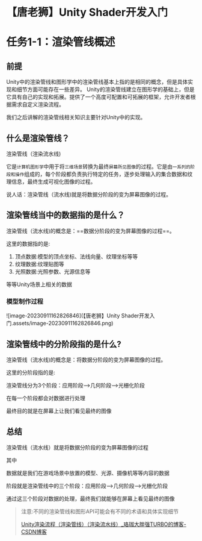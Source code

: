 # 【唐老狮】Unity Shader开发入门

# 任务1-1：渲染管线概述

## 前提

Unity中的渲染管线和图形学中的渲染管线基本上指的是相同的概念，但是具体实现和细节方面可能存在一些差异。
Unity的渲染管线建立在图形学的基础上，但是它具有自己的实现和拓展。提供了一个高度可配置和可拓展的框架，允许开发者根据需求自定义渲染流程。

我们之后讲解的渲染管线相关知识主要针对Unity中的实现。

## 什么是渲染管线？

渲染管线（渲染流水线)

它是`计算机图形学`中用于将`三维场景`转换为最终`屏幕所见图像`的过程。它是由`一系列的阶段和操作`组成的，每个阶段都负责执行特定的任务，逐步处理输入的集合数据和纹理信息，最终生成可视化图像的过程。

说人话：渲染管线（流水线)就是将数据分阶段的变为屏幕图像的过程。

## 渲染管线当中的数据指的是什么？

渲染管线（流水线)的概念是：==数据分阶段的变为屏幕图像的过程==。

这里的数据指的是:

1. 顶点数据:模型的顶点坐标、法线向量、纹理坐标等等
2. 纹理数据:纹理贴图等
3. 光照数据:光照参数、光源信息等

等等Unity场景上相关的数据

### 模型制作过程

![image-20230911162826846](【唐老狮】Unity Shader开发入门.assets/image-20230911162826846.png)

## 渲染管线中的分阶段指的是什么?

渲染管线（流水线)的概念是：将数据分阶段的变为屏幕图像的过程。

这里的分阶段指的是:

渲染管线分为3个阶段：应用阶段——>几何阶段——>光栅化阶段

在每一个阶段都会对数据进行处理

最终目的就是在屏幕上让我们看见最终的图像

## 总结

渲染管线（流水线）就是将数据分阶段的变为屏幕图像的过程

其中

数据就是我们在游戏场景中放置的模型、光源、摄像机等等内容的数据

阶段就是渲染管线中的三个阶段：应用阶段——>几何阶段——>光栅化阶段

通过这三个阶段对数据的处理，最终我们就能够在屏幕上看见最终的图像

> 注意:不同的渲染管线和图形API可能会有不同的术语和具体实现细节
>
> [Unity渲染流程（渲染管线）（渲染流水线）_珞珈大胖强TURBO的博客-CSDN博客](https://blog.csdn.net/weixin_44739495/article/details/116406208)

